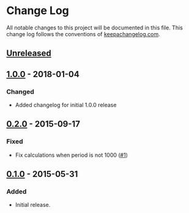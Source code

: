 # Change Log
All notable changes to this project will be documented in this file. This change log follows the conventions of [keepachangelog.com](http://keepachangelog.com/).

## [Unreleased]

## [1.0.0] - 2018-01-04
### Changed
- Added changelog for initial 1.0.0 release

## [0.2.0] - 2015-09-17
### Fixed
- Fix calculations when period is not 1000 ([#1](https://github.com/mfikes/indole/issues/1))

## [0.1.0] - 2015-05-31
### Added
- Initial release.

[Unreleased]: https://github.com/mfikes/indole/compare/1.0.0...HEAD
[1.0.0]: https://github.com/mfikes/indole/compare/0.2.0...1.0.0
[0.2.0]: https://github.com/mfikes/indole/compare/0.1.0...0.2.0
[0.1.0]: https://github.com/mfikes/indole/compare/1cba96a0538ac6df02282f34e4c43b10020880ee...1.0.0
